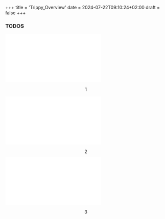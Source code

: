+++
title = 'Trippy_Overview'
date = 2024-07-22T09:10:24+02:00
draft = false
+++

    
### TODOS
![TODO_P](/Projects/Trippy_P/TODO_P.md)


$$1$$

![Problems_T](/Projects/Trippy_P/Problems_T.md)


$$2$$
![knowndlage_P](/Projects/Trippy_P/knowndlage_P.md)

$$3$$
